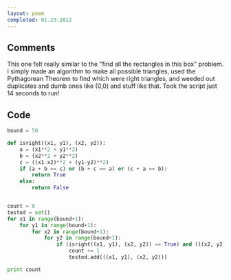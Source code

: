```yaml
---
layout: poem
completed: 01.23.2012
---
```


## Comments

This one felt really similar to the "find all the rectangles in this box"
problem.  I simply made an algorithm to make all possible triangles, used the
Pythagorean Theorem to find which were right triangles, and weeded out
duplicates and dumb ones like (0,0) and stuff like that. Took the script just
14 seconds to run!

## Code

```python
bound = 50

def isright((x1, y1), (x2, y2)):
	a = (x1**2 + y1**2)
	b = (x2**2 + y2**2)
	c = ((x1-x2)**2 + (y1-y2)**2)
	if (a + b == c) or (b + c == a) or (c + a == b):
		return True
	else:
		return False


count = 0
tested = set()
for x1 in range(bound+1):
	for y1 in range(bound+1):
		for x2 in range(bound+1):
			for y2 in range(bound+1):
				if (isright((x1, y1), (x2, y2)) == True) and (((x2, y2), (x1, y1)) not in tested) and ((x1, y1) != (0,0)) and ((x2, y2) != (0,0)) and ((x1, y1) != (x2, y2)):
					count += 1
					tested.add(((x1, y1), (x2, y2)))

print count
```
